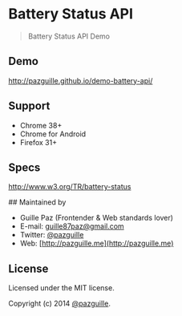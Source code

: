 # Battery Status API

> Battery Status API Demo

## Demo
http://pazguille.github.io/demo-battery-api/

## Support
- Chrome 38+
- Chrome for Android
- Firefox 31+

## Specs
http://www.w3.org/TR/battery-status

## Maintained by
- Guille Paz (Frontender & Web standards lover)
- E-mail: [guille87paz@gmail.com](mailto:guille87paz@gmail.com)
- Twitter: [@pazguille](http://twitter.com/pazguille)
- Web: [http://pazguille.me](http://pazguille.me)

## License
Licensed under the MIT license.

Copyright (c) 2014 [@pazguille](http://twitter.com/pazguille).
